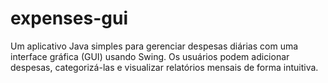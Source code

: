 # expenses-gui
Um aplicativo Java simples para gerenciar despesas diárias com uma interface gráfica (GUI) usando Swing. Os usuários podem adicionar despesas, categorizá-las e visualizar relatórios mensais de forma intuitiva.
